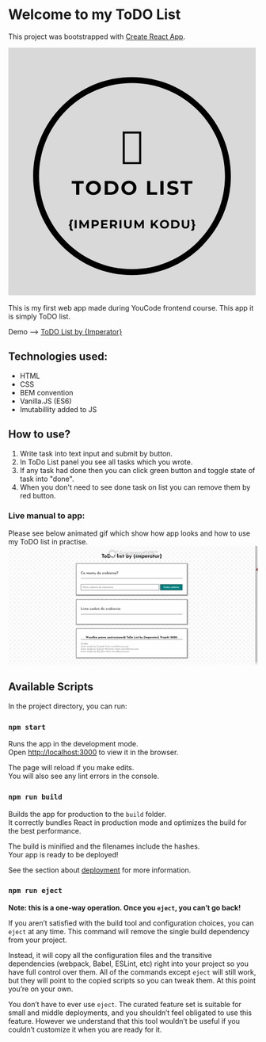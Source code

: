 # Welcome to my ToDO List
This project was bootstrapped with [Create React App](https://github.com/facebook/create-react-app).

![ToDO List by {Imperator}](https://github.com/JaniecMichal/Simply-ToDo-List/blob/master/images/OpenGraphImage.png?raw=true)

This is my first web app made during YouCode frontend course.  This app it is simply ToDO list.

Demo --> [ToDO List by {Imperator}](https://janiecmichal.github.io/Simply-ToDo-List/)

## Technologies used:

- HTML
- CSS
- BEM convention
- Vanilla.JS (ES6)
- Imutabillity added to JS

## How to use?
1. Write task into text input and submit by button.
2. In ToDo List panel you see all tasks which you wrote.
3. If any task had done then you can click green button and toggle state of task into "done".
4. When you don't need to see done task on list you can remove them by red button.

### Live manual to app:
Please see below animated gif which show how app looks and how to use my ToDO list in practise.
![Animated gif](https://raw.githubusercontent.com/JaniecMichal/Simply-ToDo-List/master/images/GifManual.gif)

## Available Scripts

In the project directory, you can run:

### `npm start`

Runs the app in the development mode.<br />
Open [http://localhost:3000](http://localhost:3000) to view it in the browser.

The page will reload if you make edits.<br />
You will also see any lint errors in the console.

### `npm run build`

Builds the app for production to the `build` folder.<br />
It correctly bundles React in production mode and optimizes the build for the best performance.

The build is minified and the filenames include the hashes.<br />
Your app is ready to be deployed!

See the section about [deployment](https://facebook.github.io/create-react-app/docs/deployment) for more information.

### `npm run eject`

**Note: this is a one-way operation. Once you `eject`, you can’t go back!**

If you aren’t satisfied with the build tool and configuration choices, you can `eject` at any time. This command will remove the single build dependency from your project.

Instead, it will copy all the configuration files and the transitive dependencies (webpack, Babel, ESLint, etc) right into your project so you have full control over them. All of the commands except `eject` will still work, but they will point to the copied scripts so you can tweak them. At this point you’re on your own.

You don’t have to ever use `eject`. The curated feature set is suitable for small and middle deployments, and you shouldn’t feel obligated to use this feature. However we understand that this tool wouldn’t be useful if you couldn’t customize it when you are ready for it.
